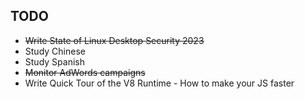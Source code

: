 ## TODO

- ~~Write State of Linux Desktop Security 2023~~
- Study Chinese
- Study Spanish
- ~~Monitor AdWords campaigns~~
- Write Quick Tour of the V8 Runtime - How to make your JS faster
